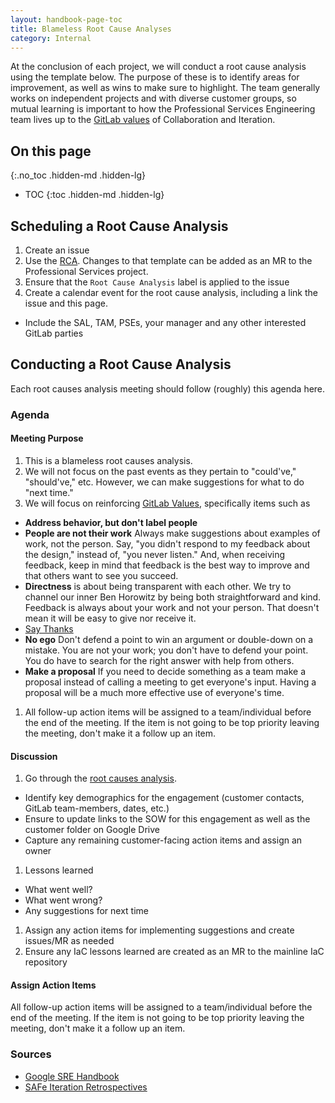 ```yaml
---
layout: handbook-page-toc
title: Blameless Root Cause Analyses
category: Internal
---
```

At the conclusion of each project, we will conduct a root cause analysis using the template below.  The purpose of these is to identify areas for improvement, as well as wins to make sure to highlight.  The team generally works on independent projects and with diverse customer groups, so mutual learning is important to how the Professional Services Engineering team lives up to the [GitLab values](/handbook/values/) of Collaboration and Iteration.

## On this page
{:.no_toc .hidden-md .hidden-lg}

- TOC
{:toc .hidden-md .hidden-lg}

## Scheduling a Root Cause Analysis

1. Create an issue
1. Use the [RCA](https://about.gitlab.com/handbook/engineering/root-cause-analysis/).  Changes to that template can be added as an MR to the Professional Services project.
1. Ensure that the `Root Cause Analysis` label is applied to the issue
1. Create a calendar event for the root cause analysis, including a link the issue and this page.
  - Include the SAL, TAM, PSEs, your manager and any other interested GitLab parties

## Conducting a Root Cause Analysis

Each root causes analysis meeting should follow (roughly) this agenda here.

### Agenda

#### Meeting Purpose
1. This is a blameless root causes analysis.
1. We will not focus on the past events as they pertain to "could've," "should've," etc. However, we can make suggestions for what to do "next time."
1. We will focus on reinforcing [GitLab Values](/handbook/values/), specifically items such as
  - **Address behavior, but don't label people**
  - **People are not their work** Always make suggestions about examples of work, not the person. Say, "you didn't respond to my feedback about the design," instead of, "you never listen." And, when receiving feedback, keep in mind that feedback is the best way to improve and that others want to see you succeed.
  - **Directness** is about being transparent with each other. We try to channel our inner Ben Horowitz by being both straightforward and kind. Feedback is always about your work and not your person. That doesn't mean it will be easy to give nor receive it.
  - [Say Thanks](/handbook/communication/#say-thanks)
  - **No ego** Don't defend a point to win an argument or double-down on a mistake. You are not your work; you don't have to defend your point. You do have to search for the right answer with help from others.
  - **Make a proposal** If you need to decide something as a team make a proposal instead of calling a meeting to get everyone's input. Having a proposal will be a much more effective use of everyone's time.
1. All follow-up action items will be assigned to a team/individual before the end of the meeting. If the item is not going to be top priority leaving the meeting, don't make it a follow up an item.

#### Discussion
1. Go through the [root causes analysis](https://gitlab.com/gitlab-com/gl-security/security-operations/sirt/operations/-/blob/master/.gitlab/issue_templates/rca.md).
  - Identify key demographics for the engagement (customer contacts, GitLab team-members, dates, etc.)
  - Ensure to update links to the SOW for this engagement as well as the customer folder on Google Drive
  - Capture any remaining customer-facing action items and assign an owner
1. Lessons learned
  - What went well?
  - What went wrong?
  - Any suggestions for next time
1. Assign any action items for implementing suggestions and create issues/MR as needed
1. Ensure any IaC lessons learned are created as an MR to the mainline IaC repository

#### Assign Action Items
All follow-up action items will be assigned to a team/individual before the end of the meeting. If the item is not going to be top priority leaving the meeting, don't make it a follow up an item.

### Sources
* [Google SRE Handbook](https://landing.google.com/sre/book/chapters/postmortem.html)
* [SAFe Iteration Retrospectives](https://www.scaledagileframework.com/iteration-retrospective/)
